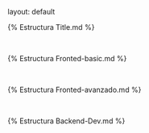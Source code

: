 layout: default

{% Estructura Title.md %}

<br>

{% Estructura Fronted-basic.md %}

<br>

{% Estructura Fronted-avanzado.md %}

<br>

{% Estructura Backend-Dev.md %}
